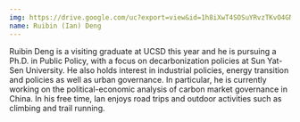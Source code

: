 ```yaml
---
img: https://drive.google.com/uc?export=view&id=1h8iXwT4SOSuYRvzTKvO4GNxYPbXfaWBD
name: Ruibin (Ian) Deng
---
```



Ruibin Deng is a visiting graduate at UCSD this year and he is pursuing a Ph.D. in Public Policy, with a focus on decarbonization policies at Sun Yat-Sen University. He also holds interest in industrial policies, energy transition and policies as well as urban governance. In particular, he is currently working on the political-economic analysis of carbon market governance in China. In his free time, Ian enjoys road trips and outdoor activities such as climbing and trail running.

